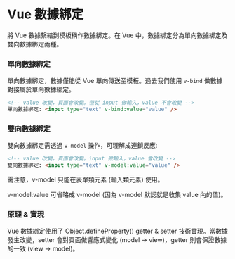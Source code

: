 # Vue 數據綁定

將 Vue 數據繫結到模板稱作數據綁定。在 Vue 中，數據綁定分為單向數據綁定及雙向數據綁定兩種。

### 單向數據綁定

單向數據綁定，數據僅能從 Vue 單向傳送至模板。過去我們使用 `v-bind` 做數據對接屬於單向數據綁定。

```html
<!-- value 改變，頁面會改變。但從 input 做輸入，value 不會改變 -->
單向數據綁定: <input type="text" v-bind:value="value" /> 
```

### 雙向數據綁定

雙向數據綁定需透過 `v-model` 操作，可理解成連鎖反應:

```html
<!-- value 改變，頁面會改變。input 做輸入，value 會改變 -->
雙向數據綁定: <input type="text" v-model:value="value" />
```


需注意，v-model 只能在表單類元素 (輸入類元素) 使用。

v-model:value 可省略成 v-model (因為 v-model 默認就是收集 value 內的值)。

### 原理 & 實現

Vue 數據綁定使用了 Object.defineProperty() getter & setter 技術實現。當數據發生改變，setter 會對頁面做響應式變化 (model -> view)，getter 則會保證數據的一致 (view -> model)。